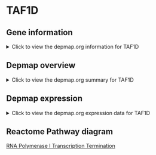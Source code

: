 <h1>TAF1D</h1>

<h2>Gene information</h2>
<details>
  <summary>Click to view the depmap.org information for TAF1D</summary>
  <iframe src="https://depmap.org/portal/gene/TAF1D?tab=about" style="border:none;width:100%;height:800px"></iframe>
</details>

<h2>Depmap overview</h2>
<details>
  <summary>Click to view the depmap.org summary for TAF1D</summary>
  <iframe src="https://depmap.org/portal/gene/TAF1D?tab=overview" style="border:none;width:100%;height:800px"></iframe>
</details>

<h2>Depmap expression</h2>
<details>
  <summary>Click to view the depmap.org expression data for TAF1D</summary>
  <iframe src="https://depmap.org/portal/gene/TAF1D?tab=characterization" style="border:none;width:100%;height:800px"></iframe>
</details>



<h2>Reactome Pathway diagram</h2>
<a href="https://reactome.org/PathwayBrowser/#/R-HSA-73863" target="_BLANK">RNA Polymerase I Transcription Termination</a>



